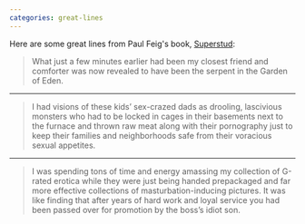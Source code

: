 ```yaml
---
categories: great-lines
---
```


Here are some great lines from Paul Feig's book, [Superstud](https://bookshop.org/books/superstud-or-how-i-became-a-24-year-old-virgin/9781400051755):

> What just a few minutes earlier had been my closest friend and comforter was now revealed to have been the serpent in the Garden of Eden.

****

> I had visions of these kids’ sex-crazed dads as drooling, lascivious monsters who had to be locked in cages in their basements next to the furnace and thrown raw meat along with their pornography just to keep their families and neighborhoods safe from their voracious sexual appetites.

****

> I was spending tons of time and energy amassing my collection of G-rated erotica while they were just being handed prepackaged and far more effective collections of masturbation-inducing pictures. It was like finding that after years of hard work and loyal service you had been passed over for promotion by the boss’s idiot son.